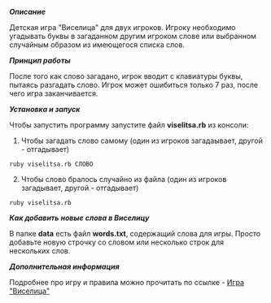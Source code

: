 ***Описание***

Детская игра "Виселица" для двух игроков. Игроку необходимо угадывать буквы в загаданном другим игроком слове или выбранном случайным образом из имеющегося списка слов.

***Принцип работы***

После того как слово загадано, игрок вводит с клавиатуры буквы, пытаясь разгадать слово. Игрок может ошибиться только 7 раз, после чего игра заканчивается.

***Установка и запуск***

Чтобы запустить программу запустите файл **viselitsa.rb** из консоли:

1. Чтобы загадать слово самому (один из игроков загадаывает, другой - отгадывает)

```
ruby viselitsa.rb СЛОВО
```

2. Чтобы слово бралось случайно из файла (один из игроков загадывает, другой - отгадывает)

```
ruby viselitsa.rb
```
***Как добавить новые слова в Виселицу***

В папке **data** есть файл **words.txt**, содержащий слова для игры. Просто добавьте новую строчку со словом или несколько строк для нескольких слов.


***Дополнительная информация***

Подробнее про игру и правила можно прочитать по ссылке - [Игра "Виселица"](https://ru.wikipedia.org/wiki/%D0%92%D0%B8%D1%81%D0%B5%D0%BB%D0%B8%D1%86%D0%B0_(%D0%B8%D0%B3%D1%80%D0%B0))
